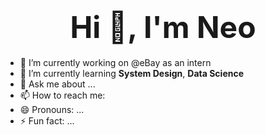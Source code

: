 # <div align='center'><font size='64'>Hi 👋, I'm Neo</font></div>

- 🔭 I’m currently working on @eBay as an intern
- 🌱 I’m currently learning **System Design**, **Data Science**
- 💬 Ask me about ...
- 📫 How to reach me: 
- 😄 Pronouns: ...
- ⚡ Fun fact: ...

